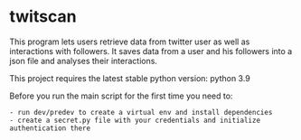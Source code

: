 # twitscan

This program lets users retrieve data from twitter user as well as interactions with followers.
It saves data from a user and his followers into a json file and analyses their interactions.

This project requires the latest stable python version: python 3.9

Before you run the main script for the first time you need to:

    - run dev/predev to create a virtual env and install dependencies
    - create a secret.py file with your credentials and initialize authentication there